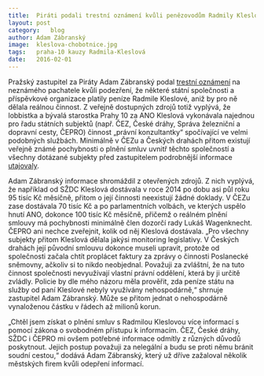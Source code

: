 ```yaml
---
title:	Piráti podali trestní oznámení kvůli penězovodům Radmily Kleslové
layout:	post
category:	blog
author:	Adam Zábranský
image:	kleslova-chobotnice.jpg
tags:	praha-10 kauzy Radmila-Kleslová
date:	2016-02-01
---
```


Pražský zastupitel za Piráty Adam Zábranský podal [trestní oznámení](https://github.com/pirati-cz/KlubPraha/blob/master/spisy/2016/013-kleslova-to/1-oznameni/main.pdf) na neznámého pachatele kvůli podezření, že některé státní společnosti a příspěvkové organizace platily peníze Radmile Kleslové, aniž by pro ně dělala reálnou činnost. Z veřejně dostupných zdrojů totiž vyplývá, že lobbistka a bývalá starostka Prahy 10 za ANO Kleslová vykonávala najednou pro řadu státních subjektů (např. ČEZ, České dráhy, Správa železniční a dopravní cesty, ČEPRO) činnost  „právní konzultantky“ spočívající ve velmi podobných službách. Minimálně v ČEZu a Českých drahách přitom existují veřejně známé pochybnosti o plnění smluv uvnitř těchto společností a všechny dotázané subjekty před zastupitelem podrobnější informace [utajovaly](https://github.com/pirati-cz/KlubPraha/tree/master/spisy/2016/013-kleslova-to/1-oznameni/prilohy).

Adam Zábranský informace shromáždil z otevřených zdrojů. Z nich vyplývá, že například od SŽDC Kleslová dostávala v roce 2014 po dobu asi půl roku 95 tisíc Kč měsíčně, přitom o její činnosti neexistují žádné doklady. V ČEZu zase dostávala 70 tisíc Kč a po parlamentních volbách, ve kterých uspělo hnutí ANO, dokonce 100 tisíc Kč měsíčně, přičemž o reálném plnění smlouvy má pochybnosti minimálně člen dozorčí rady Lukáš Wagenknecht. ČEPRO ani nechce zveřejnit, kolik od něj Kleslová dostávala. „Pro všechny subjekty přitom Kleslová dělala jakýsi monitoring legislativy. V Českých drahách její původní smlouvu dokonce museli upravit, protože od společnosti začala chtít proplácet faktury za zprávy o činnosti Poslanecké sněmovny, ačkoliv si to nikdo neobjednal. Považuji za zvláštní, že na tuto činnost společnosti nevyužívají vlastní právní oddělení, která by ji určitě zvládly. Policie by dle mého názoru měla prověřit, zda peníze státu na služby od paní Kleslové nebyly využívány nehospodárně,“ shrnuje zastupitel Adam Zábranský. Může se přitom jednat o nehospodárně vynaloženou částku v řádech až milionů korun.

„Chtěl jsem získat o plnění smluv s Radmilou Kleslovou více informací s pomocí zákona o svobodném přístupu k informacím. ČEZ, České dráhy, SŽDC i ČEPRO mi ovšem potřebné informace odmítly z různých důvodů poskytnout. Jejich postup považuji za nelegální a budu se proti němu bránit soudní cestou,“ dodává Adam Zábranský, který už dříve zažaloval několik městských firem kvůli odepření informací.



